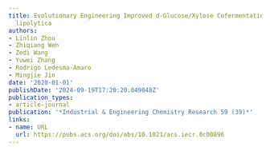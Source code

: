 ```yaml
---
title: Evolutionary Engineering Improved d-Glucose/Xylose Cofermentation of Yarrowia
  lipolytica
authors:
- Linlin Zhou
- Zhiqiang Wen
- Zedi Wang
- Yuwei Zhang
- Rodrigo Ledesma-Amaro
- Mingjie Jin
date: '2020-01-01'
publishDate: '2024-09-19T17:20:20.049048Z'
publication_types:
- article-journal
publication: '*Industrial & Engineering Chemistry Research 59 (39)*'
links:
- name: URL
  url: https://pubs.acs.org/doi/abs/10.1021/acs.iecr.0c00896
---
```

